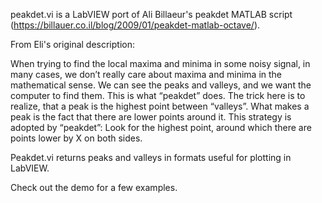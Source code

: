 peakdet.vi is a LabVIEW port of Ali Billaeur's peakdet MATLAB script (https://billauer.co.il/blog/2009/01/peakdet-matlab-octave/).

From Eli's original description:

When trying to find the local maxima and minima in some noisy signal, in many cases, we don’t really care about maxima and minima in the mathematical sense. We can see the peaks and valleys, and we want the computer to find them. This is what “peakdet” does. The trick here is to realize, that a peak is the highest point between “valleys”. What makes a peak is the fact that there are lower points around it. This strategy is adopted by “peakdet”: Look for the highest point, around which there are points lower by X on both sides.

Peakdet.vi returns peaks and valleys in formats useful for plotting in LabVIEW.

Check out the demo for a few examples.